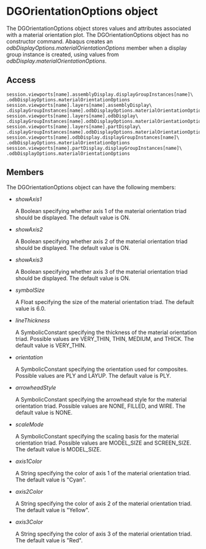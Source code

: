 # DGOrientationOptions object

The DGOrientationOptions object stores values and attributes associated with a material orientation plot. The DGOrientationOptions object has no constructor command. Abaqus creates an *odbDisplayOptions.materialOrientationOptions* member when a display group instance is created, using values from *odbDisplay.materialOrientationOptions*.

## Access

```
session.viewports[name].assemblyDisplay.displayGroupInstances[name]\
.odbDisplayOptions.materialOrientationOptions
session.viewports[name].layers[name].assemblyDisplay\
.displayGroupInstances[name].odbDisplayOptions.materialOrientationOptions
session.viewports[name].layers[name].odbDisplay\
.displayGroupInstances[name].odbDisplayOptions.materialOrientationOptions
session.viewports[name].layers[name].partDisplay\
.displayGroupInstances[name].odbDisplayOptions.materialOrientationOptions
session.viewports[name].odbDisplay.displayGroupInstances[name]\
.odbDisplayOptions.materialOrientationOptions
session.viewports[name].partDisplay.displayGroupInstances[name]\
.odbDisplayOptions.materialOrientationOptions
```

## Members

The DGOrientationOptions object can have the following members:

- *showAxis1*

  A Boolean specifying whether axis 1 of the material orientation triad should be displayed. The default value is ON.

- *showAxis2*

  A Boolean specifying whether axis 2 of the material orientation triad should be displayed. The default value is ON.

- *showAxis3*

  A Boolean specifying whether axis 3 of the material orientation triad should be displayed. The default value is ON.

- *symbolSize*

  A Float specifying the size of the material orientation triad. The default value is 6.0.

- *lineThickness*

  A SymbolicConstant specifying the thickness of the material orientation triad. Possible values are VERY_THIN, THIN, MEDIUM, and THICK. The default value is VERY_THIN.

- *orientation*

  A SymbolicConstant specifying the orientation used for composites. Possible values are PLY and LAYUP. The default value is PLY.

- *arrowheadStyle*

  A SymbolicConstant specifying the arrowhead style for the material orientation triad. Possible values are NONE, FILLED, and WIRE. The default value is NONE.

- *scaleMode*

  A SymbolicConstant specifying the scaling basis for the material orientation triad. Possible values are MODEL_SIZE and SCREEN_SIZE. The default value is MODEL_SIZE.

- *axis1Color*

  A String specifying the color of axis 1 of the material orientation triad. The default value is "Cyan".

- *axis2Color*

  A String specifying the color of axis 2 of the material orientation triad. The default value is "Yellow".

- *axis3Color*

  A String specifying the color of axis 3 of the material orientation triad. The default value is "Red".